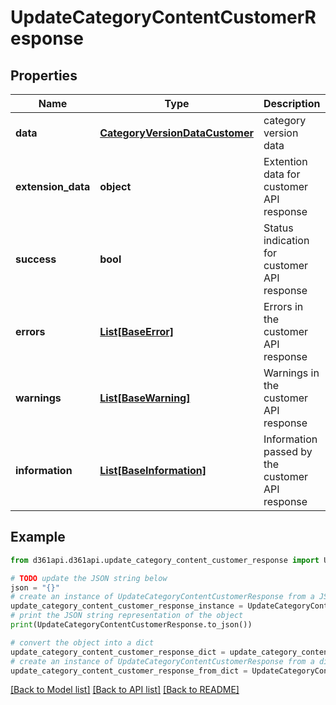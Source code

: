 # UpdateCategoryContentCustomerResponse


## Properties

Name | Type | Description | Notes
------------ | ------------- | ------------- | -------------
**data** | [**CategoryVersionDataCustomer**](CategoryVersionDataCustomer.md) | category version data | [optional] 
**extension_data** | **object** | Extention data for customer API response | [optional] 
**success** | **bool** | Status indication for customer API response | [optional] 
**errors** | [**List[BaseError]**](BaseError.md) | Errors in the customer API response | [optional] 
**warnings** | [**List[BaseWarning]**](BaseWarning.md) | Warnings in the customer API response | [optional] 
**information** | [**List[BaseInformation]**](BaseInformation.md) | Information passed by the customer API response | [optional] 

## Example

```python
from d361api.d361api.update_category_content_customer_response import UpdateCategoryContentCustomerResponse

# TODO update the JSON string below
json = "{}"
# create an instance of UpdateCategoryContentCustomerResponse from a JSON string
update_category_content_customer_response_instance = UpdateCategoryContentCustomerResponse.from_json(json)
# print the JSON string representation of the object
print(UpdateCategoryContentCustomerResponse.to_json())

# convert the object into a dict
update_category_content_customer_response_dict = update_category_content_customer_response_instance.to_dict()
# create an instance of UpdateCategoryContentCustomerResponse from a dict
update_category_content_customer_response_from_dict = UpdateCategoryContentCustomerResponse.from_dict(update_category_content_customer_response_dict)
```
[[Back to Model list]](../README.md#documentation-for-models) [[Back to API list]](../README.md#documentation-for-api-endpoints) [[Back to README]](../README.md)


